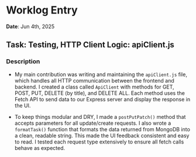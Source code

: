 # Worklog Entry
**Date**: Jun 4th, 2025

## Task: Testing, HTTP Client Logic: apiClient.js

### Description
- My main contribution was writing and maintaining the `apiClient.js` file, which handles all HTTP communication between the frontend and backend. I created a class called `ApiClient` with methods for GET, POST, PUT, DELETE (by title), and DELETE ALL. Each method uses the Fetch API to send data to our Express server and display the response in the UI.

- To keep things modular and DRY, I made a `postPutPatch()` method that accepts parameters for all update/create requests. I also wrote a `formatTask()` function that formats the data returned from MongoDB into a clean, readable string. This made the UI feedback consistent and easy to read. I tested each request type extensively to ensure all fetch calls behave as expected.
